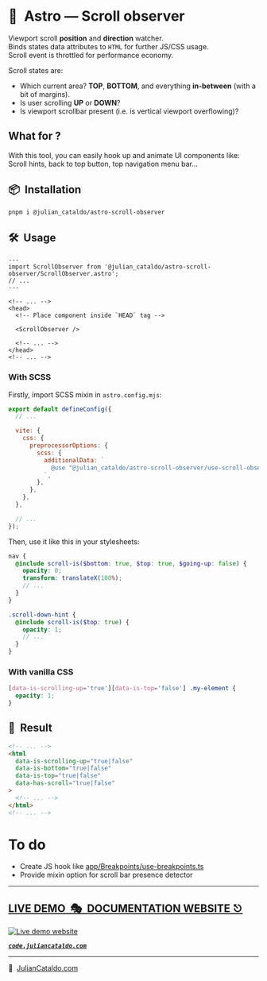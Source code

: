 # 🚀  Astro — Scroll observer

Viewport scroll **position** and **direction** watcher.  
Binds states data attributes to `HTML` for further JS/CSS usage.  
Scroll event is throttled for performance economy.

Scroll states are:

- Which current area? **TOP**, **BOTTOM**, and everything **in-between** (with a bit of margins).
- Is user scrolling **UP** or **DOWN**?
- Is viewport scrollbar present (i.e. is vertical viewport overflowing)?

## What for ?

With this tool, you can easily hook up and animate UI components like:  
Scroll hints, back to top button, top navigation menu bar…

<!-- ## Demo

https://user-images.githubusercontent.com/603498/174468167-4f3cdbe3-ec90-49f6-8c51-d6028605c7d6.mp4 -->

## 📦  Installation

```sh
pnpm i @julian_cataldo/astro-scroll-observer
```

## 🛠  Usage

```astro
---
import ScrollObserver from '@julian_cataldo/astro-scroll-observer/ScrollObserver.astro';
// ...
---
```

```astro
<!-- ... -->
<head>
  <!-- Place component inside `HEAD` tag -->

  <ScrollObserver />

  <!-- ... -->
</head>
<!-- ... -->
```

### With SCSS

Firstly, import SCSS mixin in `astro.config.mjs`:

```js
export default defineConfig({
  // ...

  vite: {
    css: {
      preprocessorOptions: {
        scss: {
          additionalData: ` 
            @use "@julian_cataldo/astro-scroll-observer/use-scroll-observer.scss" as *;
          `,
        },
      },
    },
  },

  // ...
});
```

Then, use it like this in your stylesheets:

```scss
nav {
  @include scroll-is($bottom: true, $top: true, $going-up: false) {
    opacity: 0;
    transform: translateX(100%);
    // ...
  }
}

.scroll-down-hint {
  @include scroll-is($top: true) {
    opacity: 1;
    // ...
  }
}
```

### With vanilla CSS

```css
[data-is-scrolling-up='true'][data-is-top='false'] .my-element {
  opacity: 1;
}
```

## 🎉  Result

```html
<!-- ... -->
<html
  data-is-scrolling-up="true|false"
  data-is-bottom="true|false"
  data-is-top="true|false"
  data-has-scroll="true|false"
>
  <!-- ... -->
</html>
<!-- ... -->
```

# To do

- Create JS hook like [app/Breakpoints/use-breakpoints.ts](https://github.com/JulianCataldo/web-garden/blob/develop/app/Breakpoints/use-breakpoints.ts)
- Provide mixin option for scroll bar presence detector

<div class="git-footer">

---

## [LIVE DEMO  🎭  DOCUMENTATION WEBSITE ⎋](https://code.juliancataldo.com/)

[![Live demo website](https://code.juliancataldo.com/poster.png)](https://code.juliancataldo.com)

**_[`code.juliancataldo.com`](https://code.juliancataldo.com/)_**

---

🔗  [JulianCataldo.com](https://www.juliancataldo.com/)

</div>
